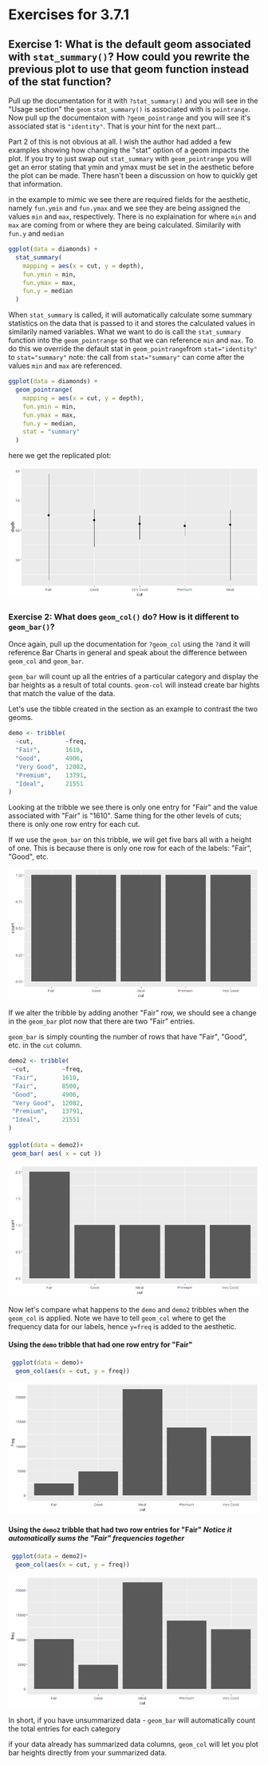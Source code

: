 #  Exercises for 3.7.1

## Exercise 1: What is the default geom associated with `stat_summary()`? How could you rewrite the previous plot to use that geom function instead of the stat function?

Pull up the documentation for it with `?stat_summary()` and you will see in the "Usage section" the `geom` `stat_summary()` is associated with is `pointrange`.  Now pull up the documentaion with `?geom_pointrange` and you will see it's associated stat is `"identity"`.  That is your hint for the next part...

Part 2 of this is not obvious at all.  I wish the author had added a few examples showing how changing the "stat" option of a geom impacts the plot.
If you try to just swap out `stat_summary` with `geom_pointrange` you will get an error stating that ymin and ymax must be set in the aesthetic before the plot can be made.  There hasn't been a discussion on how to quickly get that information.

in the example to mimic we see there are required fields for the aesthetic, namely `fun.ymin` and `fun.ymax` and we see they are being assigned the values `min` and `max`, respectively.  There is no explaination for where `min` and `max` are coming from or where they are being calculated.  Similarily with `fun.y` and `median`

```R
ggplot(data = diamonds) + 
  stat_summary(
    mapping = aes(x = cut, y = depth),
    fun.ymin = min,
    fun.ymax = max,
    fun.y = median
  )
  ```
  
When `stat_summary` is called, it will automatically calculate some summary statistics on the data that is passed to it and stores the calculated values in similarily named variables.  What we want to do is call the `stat_summary` function into the `geom_pointrange` so that we can reference `min` and `max`.  To do this we override the default stat in `geom_pointrange`from `stat="identity"` to `stat="summary"`  note: the call from `stat="summary"` can come after the values `min` and `max` are referenced.

```R
ggplot(data = diamonds) +
  geom_pointrange(
    mapping = aes(x = cut, y = depth),
    fun.ymin = min,
    fun.ymax = max,
    fun.y = median,
    stat = "summary"
  )
  ```
  
  here we get the replicated plot:
  
  ![image](/images/Exercise3.7.1.1.png)


### Exercise 2: What does `geom_col()` do? How is it different to `geom_bar()`?

Once again, pull up the documentation for `?geom_col` using the `?`and it will reference Bar Charts in general and speak about the difference between `geom_col` and `geom_bar`. 

`geom_bar` will count up all the entries of a particular category and display the bar heights as a result of total counts.  `geom-col` will instead create bar hights that match the value of the data.

Let's use the tibble created in the section as an example to contrast the two geoms.
```R
demo <- tribble(
  ~cut,         ~freq,
  "Fair",       1610,
  "Good",       4906,
  "Very Good",  12082,
  "Premium",    13791,
  "Ideal",      21551
)
```

Looking at the tribble we see there is only one entry for "Fair" and the value associated with "Fair" is "1610".  Same thing for the other levels of cuts; there is only one row entry for each cut.

If we use the `geom_bar` on this tribble, we will get five bars all with a height of one.  This is because there is only one row for each of the labels: "Fair", "Good", etc.

 ![image](/images/Exercise3.7.1.2a.png)
 
 If we alter the tribble by adding another "Fair" row, we should see a change in the `geom_bar` plot now that there are two "Fair" entries.
 
 `geom_bar` is simply counting the number of rows that have "Fair", "Good", etc. in the `cut` column.
 
 ```R
 demo2 <- tribble(
  ~cut,         ~freq,
  "Fair",       1610,
  "Fair",       8500,
  "Good",       4906,
  "Very Good",  12082,
  "Premium",    13791,
  "Ideal",      21551
)

ggplot(data = demo2)+
  geom_bar( aes( x = cut ))
```
  
   ![image](/images/Exercise3.7.1.2b.png)
   
 Now let's compare what happens to the `demo` and `demo2` tribbles when the `geom_col` is applied.  Note we have to tell `geom_col` where to get the frequency data for our labels, hence `y=freq` is added to the aesthetic.
 
 #### Using the `demo` tribble that had one row entry for "Fair"
 
```R
 ggplot(data = demo)+
  geom_col(aes(x = cut, y = freq))
```
  ![image](/images/Exercise3.7.1.2c.png)

#### Using the `demo2` tribble that had two row entries for "Fair"  *Notice it automatically sums the "Fair" frequencies together*

```R
 ggplot(data = demo2)+
  geom_col(aes(x = cut, y = freq))
```

  ![image](/images/Exercise3.7.1.2d.png)
  
In short, if you have unsummarized data - `geom_bar` will automatically count the total entries for each category

if your data already has summarized data columns, `geom_col` will let you plot bar heights directly from your summarized data.
  
